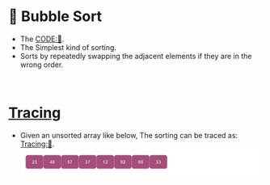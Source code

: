 # 🫧 Bubble Sort
- The [CODE:📑](../Data_Structures/BubbleSort.c).
- The Simplest kind of sorting.
- Sorts by repeatedly swapping the adjacent elements if they are in the wrong order.

&nbsp;
# [Tracing](./BubbleSortTracing.md)
- Given an unsorted array like below, The sorting can be traced as: [Tracing:🧭](./BubbleSortTracing.md).
    <img src="../Resources/BubbleSort/BubbleSortPass00Step00.svg">

